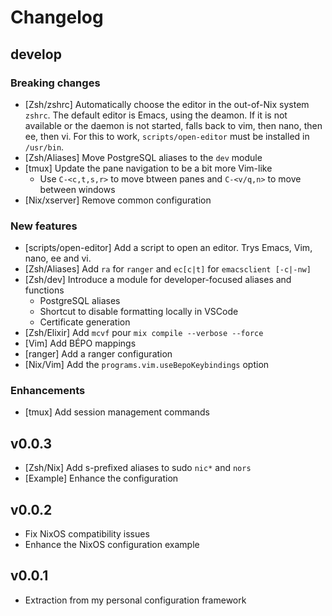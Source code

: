 # Changelog

## develop

### Breaking changes

* [Zsh/zshrc] Automatically choose the editor in the out-of-Nix system `zshrc`.
    The default editor is Emacs, using the deamon. If it is not available or the
    daemon is not started, falls back to vim, then nano, then ee, then vi. For
    this to work, `scripts/open-editor` must be installed in `/usr/bin`.
* [Zsh/Aliases] Move PostgreSQL aliases to the `dev` module
* [tmux] Update the pane navigation to be a bit more Vim-like
    * Use `C-<c,t,s,r>` to move btween panes and `C-<v/q,n>` to move between
      windows
* [Nix/xserver] Remove common configuration

### New features

* [scripts/open-editor] Add a script to open an editor. Trys Emacs, Vim, nano,
    ee and vi.
* [Zsh/Aliases] Add `ra` for `ranger` and `ec[c|t]` for `emacsclient [-c|-nw]`
* [Zsh/dev] Introduce a module for developer-focused aliases and functions
    * PostgreSQL aliases
    * Shortcut to disable formatting locally in VSCode
    * Certificate generation
* [Zsh/Elixir] Add `mcvf` pour `mix compile --verbose --force`
* [Vim] Add BÉPO mappings
* [ranger] Add a ranger configuration
* [Nix/Vim] Add the `programs.vim.useBepoKeybindings` option

### Enhancements

* [tmux] Add session management commands

## v0.0.3

* [Zsh/Nix] Add s-prefixed aliases to sudo `nic*` and `nors`
* [Example] Enhance the configuration

## v0.0.2

* Fix NixOS compatibility issues
* Enhance the NixOS configuration example

## v0.0.1

* Extraction from my personal configuration framework
